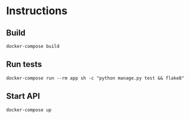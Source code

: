 # Instructions

## Build
```
docker-compose build
```
## Run tests
```
docker-compose run --rm app sh -c "python manage.py test && flake8"
```
## Start API
```
docker-compose up
```
